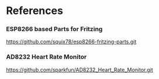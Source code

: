 # References

### ESP8266 based Parts for Fritzing
https://github.com/squix78/esp8266-fritzing-parts.git

###  AD8232 Heart Rate Monitor 
https://github.com/sparkfun/AD8232_Heart_Rate_Monitor.git